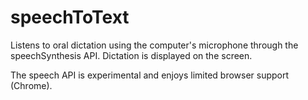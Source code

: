 # speechToText
Listens to oral dictation using the computer's microphone through the speechSynthesis API.
Dictation is displayed on the screen.

The speech API is experimental and enjoys limited browser support (Chrome).
